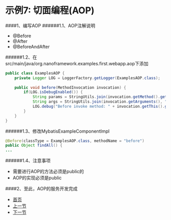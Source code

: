 示例7: 切面编程(AOP)
====

####1、编写AOP
######1.1、AOP注解说明
* @Before
* @After
* @BeforeAndAfter

######1.2、在src/main/java/org.nanoframework.examples.first.webapp.aop下添加
```java
public class ExamplesAOP {
	private Logger LOG = LoggerFactory.getLogger(ExamplesAOP.class);
	
	public void before(MethodInvocation invocation) {
		if(LOG.isDebugEnabled()) {
			String params = StringUtils.join(invocation.getMethod().getParameters(), ", ");
			String args = StringUtils.join(invocation.getArguments(), ", ");
			LOG.debug("Before invoke method: " + invocation.getThis().getClass().getName() + "." + invocation.getMethod().getName() + "("+ (params == null ? "" : params) +"):: [" + (args == null ? "" : args) + "]");
		}
	}
}
```
######1.3、修改MybatisExampleComponentImpl
```java
@Before(classType = ExamplesAOP.class, methodName = "before")
public Object findAll() {
...
```

######1.4、注意事项
* 需要进行AOP的方法必须是public的
* AOP的实现必须是public

####2、至此，AOP的服务开发完成

- [首页](https://github.com/nano-projects/nano-framework/blob/master/README.md)
- [上一节](examples-05.md)
- [下一节](examples-07.md)